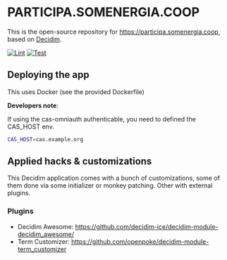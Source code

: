 # PARTICIPA.SOMENERGIA.COOP

This is the open-source repository for https://participa.somenergia.coop, based on [Decidim](https://github.com/decidim/decidim).

[![Lint](https://github.com/Som-Energia/decidim-som-energia-app/actions/workflows/lint.yml/badge.svg)](https://github.com/Som-Energia/decidim-som-energia-app/actions/workflows/lint.yml)
[![Test](https://github.com/Som-Energia/decidim-som-energia-app/actions/workflows/test.yml/badge.svg)](https://github.com/Som-Energia/decidim-som-energia-app/actions/workflows/test.yml)

## Deploying the app

This uses Docker (see the provided Dockerfile)

**Developers note**:

If using the cas-omniauth authenticable, you need to defined the CAS_HOST env.

```bash
CAS_HOST=cas.example.org
```

## Applied hacks & customizations

This Decidim application comes with a bunch of customizations, some of them done via some initializer or monkey patching. Other with external plugins.

### Plugins

- Decidim Awesome: https://github.com/decidim-ice/decidim-module-decidim_awesome/
- Term Customizer: https://github.com/openpoke/decidim-module-term_customizer

